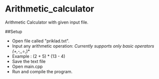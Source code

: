 # Arithmetic_calculator
Arithmetic Calculator with given input file.

##Setup
* Open file called "priklad.txt".
* Input any arithmetic operation: *Currently supports only basic operators (+,-,*,÷,)*
* Example : (2 + 5) * (13 - 4)
* Save the text file
* Open main.cpp 
* Run and compile the program.
